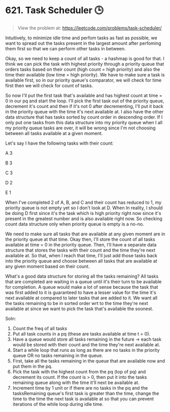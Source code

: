 # 621. Task Scheduler 🕒  
> View the problem at: https://leetcode.com/problems/task-scheduler/

Intuitively, to minimize idle time and perfom tasks as fast as possible, we want to spread out the tasks present in the largest amount after perfoming them first so that we can
perform other tasks in between.

Okay, so we need to keep a count of all tasks - a hashmap is good for that. I think we can pick the task with highest priority through a priority queue that orders tasks
based on their count (high count = high priority) and also the time their available (low time = high priority). We have to make sure a task is available first, so in our priority 
queue's comparator, we will check for time first then we will check for count of tasks.

So now I'll put the first task that's available and has highest count at time = 0 in our pq and start the loop. I'll pick the first task out of the priority queue, decrement it's count
and then if it's not 0 after decrementing, I'll put it back in the priority queue with the time it's next available at. I also have the other data structure that has tasks sorted
by count order in descending order. If I only put one tasks from this data structure into my priority queue when I all my priority queue tasks are over, it will be wrong since
I'm not choosing between all tasks available at a given moment.

Let's say I have the following tasks with their count:

A 3

B 3

C 3

D 2

E 1

When I've completed 2 of A, B, and C and their count has reduced to 1, my priority queue is not empty yet so I don't look at D. When In reality, I should be doing D first since it's the
task which is high priority right now since it's present in the greatest number and is also available right now. So checking count data structure only when priority queue is empty is a no-no.

We need to make sure all tasks that are available at any given moment are in the priority queue at that time. Okay then, I'll store the count of all tasks available at time = 0 in the priority
queue. Then, I'll have a separate data structure that stores the tasks with their count and the time they're next available at. So that, when I reach that time, I'll just add those tasks
back into the priority queue and choose between all tasks that are available at any given moment based on their count.

What's a good data structure for storing all the tasks remaining? All tasks that are completed are waiting in a queue until it's their turn to be available for completion. A queue would 
make a lot of sense because the task that was first added to it is guaranteed to have a lesser value for the time it's next available at compared to later tasks that are added to it. We want all the tasks remaining to be in sorted order wrt to the time they're next available at since we want to pick the task that's available the soonest.

Soln:
1. Count the freq of all tasks
2. Put all task counts in a pq (these are tasks available at time t = 0).
3. Have a queue would store all tasks remaining in the future -> each task would be stored with their count and the time they're next available at.
4. Start a while loop that runs as long as there are no tasks in the priority queue OR no tasks remaining in the queue.
5. First, take all the tasks remaining in the queue that are available now and put them in the pq.
6. Pick the task with the highest count from the pq (top of pq) and decrement its count. If the count is > 0, then put it into the tasks remaining queue along with the time it'll next be available at.
7. Increment time by 1 unit or if there are no tasks in the pq and the tasksRemaining queue's first task is greater than the time, change the time to the time the next task is available at
so that you can prevent iterations of the while loop during idle time.
 
